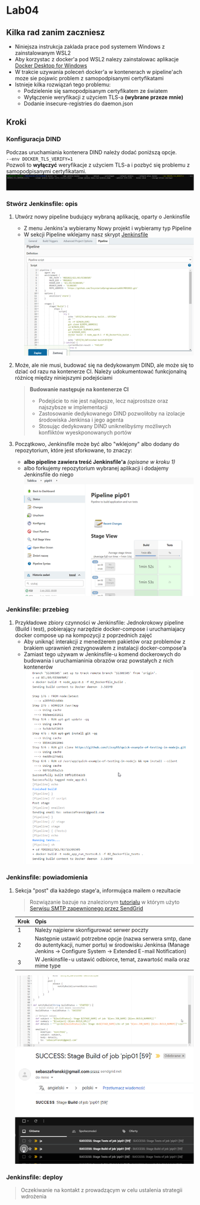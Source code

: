 # Lab04

## Kilka rad zanim zaczniesz
- Niniejsza instrukcja zaklada prace pod systemem Windows z zainstalowanym WSL2
- Aby korzystac z docker'a pod WSL2 nalezy zainstalowac aplikacje [Docker Desktop for Windows ](https://hub.docker.com/editions/community/docker-ce-desktop-windows)
- W trakcie uzywania poleceń docker'a w kontenerach w pipeline'ach moze sie pojawic problem z samopodpisanymi certyfikatami
- Istnieje kilka rozwiązań tego problemu:
    - Podzielenie się samopodpisanym certyfikatem ze światem 
    - Wyłączenie weryfikacji z użyciem TLS-a **(wybrane przeze mnie)**
    - Dodanie insecure-registries do daemon.json

## Kroki

### Konfiguracja DIND 
Podczas uruchamiania kontenera DIND należy dodać poniższą opcje. \
`--env DOCKER_TLS_VERIFY=1` \
Pozwoli to **wyłączyć** weryfikacje z użyciem TLS-a i pozbyć się problemu z samopodpisanymi certyfikatami. ![zrzut 00](screenshots/04/00-run-dind.png)


### Stwórz Jenkinsfile: opis
1. Utwórz nowy pipeline budujący wybraną aplikację, oparty o Jenkinsfile
    - Z menu Jenkins'a wybieramy Nowy projekt i wybieramy typ Pipeline
    - W sekcji Pipeline wklejamy nasz skrypt [Jenkinsfile](https://github.com/InzynieriaOprogramowaniaAGH/MDO2022/blob/SS306505/GCL/03/SS306505/Jenkinsfile)
    ![zrzut 01](screenshots/04/01-copy-paste-pipeline.png)
2. Może, ale nie musi, budować się na dedykowanym DIND, ale może się to dziać od razu na kontenerze CI. Należy udokumentować funkcjonalną różnicę między niniejszymi podejściami
    > **Budowanie następuje na kontenerze CI**
    > - Podejście to nie jest najlepsze, lecz najprostsze oraz najszybsze w implementacji
    > - Zastosowanie dedykowanego DIND pozwoliłoby na izolacje środowiska Jenkinsa i jego agenta
    > - Stosując dedykowany DIND uniknelibyśmy możliwych konfliktów wyeskponowanych portów

3. Początkowo, Jenkinsfile może być albo "wklejony" albo dodany do repozytorium, które jest sforkowane, to znaczy:
    - **albo pipeline zawiera treść Jenkinsfile'a** *(opisane w kroku 1)*
    - albo forkujemy repozytorium wybranej aplikacji i dodajemy Jenkinsfile do niego
![zrzut 02](screenshots/04/02-working-pipeline.png)
### Jenkinsfile: przebieg
1. Przykładowe zbiory czynności w Jenkinsfile: Jednokrokowy pipeline (Build i test), pobierający narzędzie docker-compose i uruchamiajacy docker compose up na kompozycji z poprzednich zajęć
    - Aby uniknąć interakcji z menedżerem pakietów oraz problemów z brakiem uprawnień zrezygnowałem z instalacji docker-compose'a
    - Zamiast tego używam w Jenkinsfile-u komend dockerowych do budowania i uruchamianinia obrazów oraz powstałych z nich kontenerów
    ![zrzut 03](screenshots/04/03-docker-cmds.png)  
### Jenkinsfile: powiadomienia
1. Sekcja "post" dla każdego stage'a, informująca mailem o rezultacie
    > Rozwiązanie bazuje na znalezionym [tutorialu](https://www.youtube.com/watch?v=CGSwDpDfEMw) w którym użyto [Serwisu SMTP zapewnionego przez SendGrid](https://sendgrid.com/solutions/email-api/smtp-service/)
    
    |Krok|Opis|
    |-|-|
    |1|Należy najpierw skonfigurować serwer poczty|
    |2|Następnie ustawić potrzebne opcje (nazwa serwera smtp, dane do autentykacji, numer portu) w środowisku Jenkinsa (Manage Jenkins -> Configure System -> Extended E-mail Notification) |
    |3|W Jenkinsfile-u ustawić odbiorce, temat, zawartość maila oraz mime type|
    
    ![zrzut 04](screenshots/04/04-send-email-jenkinsfile.png)
    ![zrzut 05](screenshots/04/05-email-message.png)
    ![zrzut 06](screenshots/04/06-email-messages.png)
### Jenkinsfile: deploy
> Oczekiwanie na kontakt z prowadzącym w celu ustalenia strategii wdrożenia